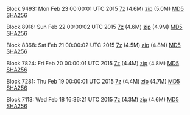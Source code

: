 Block 9493: Mon Feb 23 00:00:01 UTC 2015 [7z](https://transfer.sh/3pylp/bootstrap.dat.20150223.7z) (4.6M) [zip](https://transfer.sh/RF7nL/bootstrap.dat.20150223.zip) (5.0M) [MD5](https://transfer.sh/znZD6/md5.txt) [SHA256](https://transfer.sh/Pdky3/sha256.txt)

Block 8918: Sun Feb 22 00:00:02 UTC 2015 [7z](https://transfer.sh/1f6913/bootstrap.dat.20150222.7z) (4.6M) [zip](https://transfer.sh/5LSfV/bootstrap.dat.20150222.zip) (4.9M) [MD5](https://transfer.sh/UDoL8/md5.txt) [SHA256](https://transfer.sh/14UCPg/sha256.txt)

Block 8368: Sat Feb 21 00:00:02 UTC 2015 [7z](https://transfer.sh/qH0dp/bootstrap.dat.20150221.7z) (4.5M) [zip](https://transfer.sh/9kr0S/bootstrap.dat.20150221.zip) (4.8M) [MD5](https://transfer.sh/sp47j/md5.txt) [SHA256](https://transfer.sh/k423y/sha256.txt)

Block 7824: Fri Feb 20 00:00:01 UTC 2015 [7z](https://transfer.sh/1ekjoa/bootstrap.dat.20150220.7z) (4.4M) [zip](https://transfer.sh/JmM9q/bootstrap.dat.20150220.zip) (4.8M) [MD5](https://transfer.sh/ATgYj/md5.txt) [SHA256](https://transfer.sh/Ko8h3/sha256.txt)

Block 7281: Thu Feb 19 00:00:01 UTC 2015 [7z](https://transfer.sh/sPE9Z/bootstrap.dat.20150219.7z) (4.4M) [zip](https://transfer.sh/1gJpDg/bootstrap.dat.20150219.zip) (4.7M) [MD5](https://transfer.sh/JSji6/md5.txt) [SHA256](https://transfer.sh/PvJKK/sha256.txt)

Block 7113: Wed Feb 18 16:36:21 UTC 2015 [7z](https://transfer.sh/rFTsJ/bootstrap.dat.20150218.7z) (4.3M) [zip](https://transfer.sh/13VXQh/bootstrap.dat.20150218.zip) (4.6M) [MD5](https://transfer.sh/2Sz7A/md5.txt) [SHA256](https://transfer.sh/pxzmT/sha256.txt)
